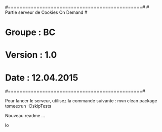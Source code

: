 #===============================================#
#  Partie serveur de Cookies On Demand			#
#  Groupe  : BC									#
#  Version : 1.0								#
#  Date : 12.04.2015							#
#===============================================#

Pour lancer le serveur, utilisez la commande suivante : 
	mvn clean package tomee:run -DskipTests
    
Nouveau readme ...

lo